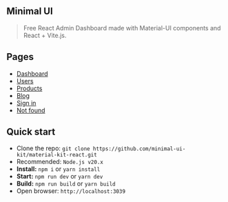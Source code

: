 ## Minimal UI 

> Free React Admin Dashboard made with Material-UI components and React + Vite.js.

## Pages

- [Dashboard](https://free.minimals.cc/)
- [Users](https://free.minimals.cc/user)
- [Products](https://free.minimals.cc/products)
- [Blog](https://free.minimals.cc/blog)
- [Sign in](https://free.minimals.cc/sign-in)
- [Not found](https://free.minimals.cc/404)

## Quick start

- Clone the repo: `git clone https://github.com/minimal-ui-kit/material-kit-react.git`
- Recommended: `Node.js v20.x`
- **Install:** `npm i` or `yarn install`
- **Start:** `npm run dev` or `yarn dev`
- **Build:** `npm run build` or `yarn build`
- Open browser: `http://localhost:3039`

